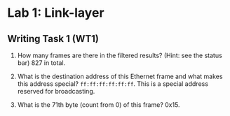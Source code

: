 # Lab 1: Link-layer

## Writing Task 1 (WT1)

1. How many frames are there in the filtered results? (Hint: see the status bar)
    827 in total.

2. What is the destination address of this Ethernet frame and what makes this address special?
    `ff:ff:ff:ff:ff:ff`. This is a special address reserved for broadcasting.
3. What is the 71th byte (count from 0) of this frame?
    0x15.
